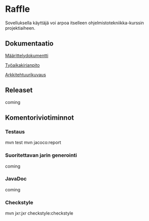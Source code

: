 # Raffle

Sovelluksella käyttäjä voi arpoa itselleen ohjelmistotekniikka-kurssin projektiaiheen.

## Dokumentaatio

[Määrittelydokumentti](https://github.com/millakortelainen/ot-harjoitustyo/blob/master/harjoitustyo/maarittelydokumentti.md)

[Työaikakirjanpito](https://github.com/millakortelainen/ot-harjoitustyo/blob/master/harjoitustyo/ty%C3%B6aikakirjanpito.md)

[Arkkitehtuurikuvaus](https://github.com/millakortelainen/ot-harjoitustyo/blob/master/harjoitustyo/dokumentaatio/arkkitehtuuri.md)

## Releaset
coming

## Komentoriviotiminnot

### Testaus
mvn test
mvn jacoco:report
### Suoritettavan jarin generointi
coming
### JavaDoc
coming
### Checkstyle
 mvn jxr:jxr checkstyle:checkstyle
